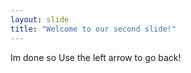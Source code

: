 ```yaml
---
layout: slide
title: "Welcome to our second slide!"
---
```

Im done so
Use the left arrow to go back!
